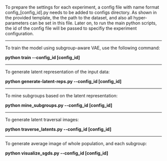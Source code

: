 
To prepare the settings for each experiment, a config file with name format config_[config_id].py needs to be added to configs directory. As shown in the provided template, the the path to the dataset, and also all hyper-parameters can be set in this file. Later on, to run the main python scripts, the id of the config file will be passed to specifiy the experiment configuration.


-----
To train the model using subgroup-aware VAE, use the following command:

**python train --config_id [config_id]**

----

To generate latent representation of the input data:

**python generate-latent-reps.py --config_id [config_id]**

-----

To mine subgroups based on the latent representation:

**python mine_subgroups.py  --config_id [config_id]**

-----
To generate latent traversal images:

**python traverse_latents.py --config_id [config_id]**

------

To generate average image of whole population, and each subgroup:

**python visualize_sgds.py --config_id [config_id]**
